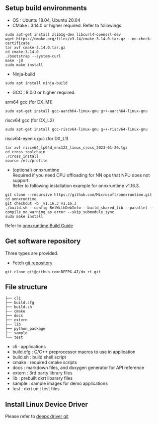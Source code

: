 ## Setup build environments
* OS : Ubuntu 18.04, Ubuntu 20.04  
* CMake : 3.14.0 or higher required. Refer to followings.  
```
sudo apt-get install zlib1g-dev libcurl4-openssl-dev
wget https://cmake.org/files/v3.14/cmake-3.14.0.tar.gz --no-check-certificate
tar xvf cmake-3.14.0.tar.gz
cd cmake-3.14.0
./bootstrap --system-curl
make -j8
sudo make install
```
* Ninja-build  
```
sudo apt install ninja-build
```
* GCC : 8.0.0 or higher required.  

arm64 gcc (for DX_M1)  
```
sudo apt-get install gcc-aarch64-linux-gnu g++-aarch64-linux-gnu
```
riscv64 gcc (for DX_L2)  
```
sudo apt-get install gcc-riscv64-linux-gnu g++-riscv64-linux-gnu
```
riscv64-eyenix gcc (for DX_L1)  
```
tar xvf riscv64_lp64d_enx122_linux_cross_2023-01-20.tgz
cd cross_toolchain
./cross_install
source /etc/profile
```
* (optional) onnxruntime  
Required if you need CPU offloading for NN ops that NPU does not support.  
Refer to following installation example for onnxruntime v1.16.3.  
```
git clone --recursive https://github.com/Microsoft/onnxruntime.git
cd onnxruntime
git checkout -b _v1.16.3 v1.16.3
./build.sh --config RelWithDebInfo --build_shared_lib --parallel --compile_no_warning_as_error --skip_submodule_sync
sudo make install
```
Refer to [onnxruntime Build Guide](https://onnxruntime.ai/docs/build/inferencing.html)
## Get software repository
Three types are provided.  
* Fetch [git repository](https://github.com/DEEPX-AI/dx_rt)
```
git clone git@github.com:DEEPX-AI/dx_rt.git
```
## File structure
```
├── cli
├── build.cfg
├── build.sh
├── cmake
├── docs
├── extern
├── lib
├── python_package
├── sample
└── test
```

* cli : applications
* build.cfg : C/C++ preprocessor macros to use in application  
* build.sh : build shell script  
* cmake : required cmake scripts  
* docs : markdown files, and doxygen generator for API reference  
* extern : 3rd party library files  
* lib : prebuilt dxrt libarary files  
* sample : sample images for demo applications  
* test : dxrt unit test files  

## Install Linux Device Driver
   Please refer to [deepx driver git](https://github.com/DEEPX-AI/dx_rt_npu_linux_driver)
